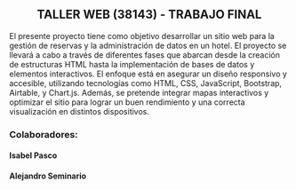 <h2 align="Center">TALLER WEB (38143) - TRABAJO FINAL</h2>
<p></p>El presente proyecto tiene como objetivo desarrollar un sitio web para la gestión de reservas y la administración de datos en un hotel. El proyecto se llevará a cabo a través de diferentes fases que abarcan desde la creación de estructuras HTML hasta la implementación de bases de datos y elementos interactivos. El enfoque está en asegurar un diseño responsivo y accesible, utilizando tecnologías como HTML, CSS, JavaScript, Bootstrap, Airtable, y Chart.js. Además, se pretende integrar mapas interactivos y optimizar el sitio para lograr un buen rendimiento y una correcta visualización en distintos dispositivos.</p>
<h3>Colaboradores:</h3>
<h4>Isabel Pasco</h4>
<h4>Alejandro Seminario</h4>
